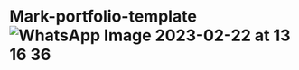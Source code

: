 # Mark-portfolio-template![WhatsApp Image 2023-02-22 at 13 16 36](https://user-images.githubusercontent.com/72573043/220621423-c441271e-4f04-4c2b-b934-bc7bb742aad6.jpeg)
